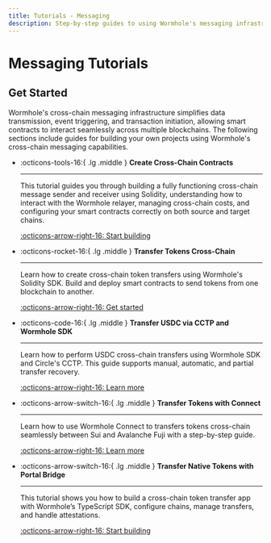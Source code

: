 ```yaml
---
title: Tutorials - Messaging
description: Step-by-step guides to using Wormhole's messaging infrastructure to simplify data transmission, event triggering, and transaction initiation across blockchains.
---
```


# Messaging Tutorials

## Get Started

Wormhole's cross-chain messaging infrastructure simplifies data transmission, event triggering, and transaction initiation, allowing smart contracts to interact seamlessly across multiple blockchains. The following sections include guides for building your own projects using Wormhole's cross-chain messaging capabilities.

<div class="grid cards" markdown>

-   :octicons-tools-16:{ .lg .middle } **Create Cross-Chain Contracts**

    ---

    This tutorial guides you through building a fully functioning cross-chain message sender and receiver using Solidity, understanding how to interact with the Wormhole relayer, managing cross-chain costs, and configuring your smart contracts correctly on both source and target chains.

    [:octicons-arrow-right-16: Start building](/docs/tutorials/messaging/cross-chain-contracts/)

-   :octicons-rocket-16:{ .lg .middle } **Transfer Tokens Cross-Chain**

    ---

    Learn how to create cross-chain token transfers using Wormhole's Solidity SDK. Build and deploy smart contracts to send tokens from one blockchain to another.

    [:octicons-arrow-right-16: Get started](/docs/tutorials/messaging/cross-chain-token-contracts/)

-   :octicons-code-16:{ .lg .middle } **Transfer USDC via CCTP and Wormhole SDK**

    ---

    Learn how to perform USDC cross-chain transfers using Wormhole SDK and Circle's CCTP. This guide supports manual, automatic, and partial transfer recovery.

    [:octicons-arrow-right-16: Learn more](/docs/tutorials/messaging/cctp/)

-   :octicons-arrow-switch-16:{ .lg .middle } **Transfer Tokens with Connect**

    ---

    Learn how to use Wormhole Connect to transfers tokens cross-chain seamlessly between Sui and Avalanche Fuji with a step-by-step guide.

    [:octicons-arrow-right-16: Learn more](/docs/tutorials/messaging/cctp/)

-   :octicons-arrow-switch-16:{ .lg .middle } **Transfer Native Tokens with Portal Bridge**

    ---

    This tutorial shows you how to build a cross-chain token transfer app with Wormhole’s TypeScript SDK, configure chains, manage transfers, and handle attestations.

    [:octicons-arrow-right-16: Start building](/docs/tutorials/messaging/portal-bridge/)

</div>
